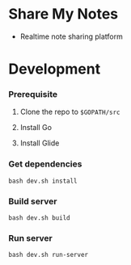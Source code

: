 # Share  My Notes
- Realtime note sharing platform

# Development
### Prerequisite
1. Clone the repo to `$GOPATH/src`

1. Install Go

1. Install Glide

### Get dependencies
```
bash dev.sh install
```
### Build server
```
bash dev.sh build
```
### Run server
```
bash dev.sh run-server
```